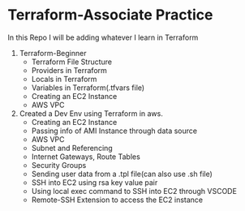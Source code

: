 # Terraform-Associate Practice

In this Repo I will be adding whatever I learn in Terraform <br>
1. Terraform-Beginner
    - Terraform File Structure
    - Providers in Terraform 
    - Locals in Terraform 
    - Variables in Terraform(.tfvars file)
    - Creating an EC2 Instance
    - AWS VPC
2. Created a Dev Env using Terraform in aws. 
    - Creating an EC2 Instance
    - Passing info of AMI Instance through data source
    - AWS VPC 
    - Subnet and Referencing
    - Internet Gateways, Route Tables
    - Security Groups
    - Sending user data from a .tpl file(can also use .sh file)
    - SSH into EC2 using rsa key value pair 
    - Using local exec command to SSH into EC2 through VSCODE
    - Remote-SSH Extension to access the EC2 instance
